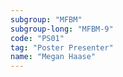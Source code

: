 ```yaml
---
subgroup: "MFBM"
subgroup-long: "MFBM-9"
code: "PS01"
tag: "Poster Presenter"
name: "Megan Haase"
---
```

